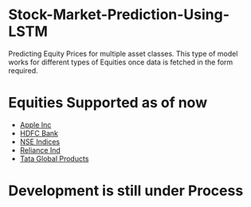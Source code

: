 # Stock-Market-Prediction-Using-LSTM
Predicting Equity Prices for multiple asset classes. This type of model works for different types of Equities once data is fetched in the form required. 

# Equities Supported as of now 
<ul>
<li><a href="https://github.com/ChintzRuparel/Stock-Market-Prediction-Using-LSTM/tree/main/Apple">Apple Inc</a></li>
<li><a href="https://github.com/ChintzRuparel/Stock-Market-Prediction-Using-LSTM/tree/main/HDFC%20Bank">HDFC Bank</a></li>
<li><a href="https://github.com/ChintzRuparel/Stock-Market-Prediction-Using-LSTM/tree/main">NSE Indices</a></li>
<li><a href="https://github.com/ChintzRuparel/Stock-Market-Prediction-Using-LSTM/tree/main/Reliance">Reliance Ind</a></li>
<li><a href="https://github.com/ChintzRuparel/Stock-Market-Prediction-Using-LSTM/tree/main/Tata%20Global">Tata Global Products</a></li>
</ul>


# Development is still under Process    
